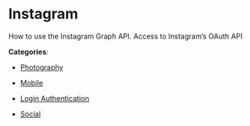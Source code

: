 # Instagram

How to use the Instagram Graph API. Access to Instagram’s OAuth API

**Categories**:

- [Photography](https://github/apis-list/apis-list#photography)

- [Mobile](https://github/apis-list/apis-list#mobile)

- [Login Authentication](https://github/apis-list/apis-list#login-authentication)

- [Social](https://github/apis-list/apis-list#social)



